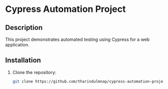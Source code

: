 # Cypress Automation Project

## Description
This project demonstrates automated testing using Cypress for a web application.

## Installation
1. Clone the repository:
   ```bash
   git clone https://github.com/tharindulmnop/cypress-automation-project.git
